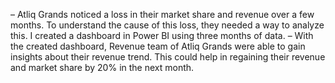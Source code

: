 – Atliq Grands noticed a loss in their market share and revenue over a few months. To understand the cause of this
  loss, they needed a way to analyze this. I created a dashboard in Power BI using three months of data.
– With the created dashboard, Revenue team of Atliq Grands were able to gain insights about their revenue trend.
  This could help in regaining their revenue and market share by 20% in the next month.
